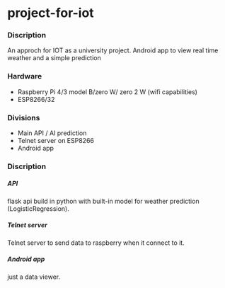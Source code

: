 # project-for-iot

### Discription
An approch for IOT as a university project. 
Android app to view real time weather and a simple prediction

### Hardware
  
  - Raspberry Pi 4/3 model B/zero W/ zero 2 W (wifi capabilities)
  - ESP8266/32


### Divisions

  - Main API / AI prediction
  - Telnet server on ESP8266 
  - Android app


### Discription

##### API

flask api build in python with built-in model for weather prediction (LogisticRegression).

##### Telnet server

Telnet server to send data to raspberry when it connect to it.

##### Android app 

just a data viewer.

